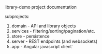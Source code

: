 library-demo project documentation

subprojects:

1. domain - API and library objects
2. services - filtering/sorting/pagination/etc.
3. store - persistence
4. server - REST endpoints (and websockets)
5. app - Angular javascript client`
